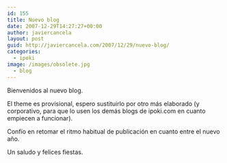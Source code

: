 ```yaml
---
id: 155
title: Nuevo blog
date: 2007-12-29T14:27:27+00:00
author: javiercancela
layout: post
guid: http://javiercancela.com/2007/12/29/nuevo-blog/
categories:
  - ipoki
image: /images/obsolete.jpg
  - blog
---
```

Bienvenidos al nuevo blog.

El theme es provisional, espero sustituirlo por otro más elaborado (y corporativo, para que lo usen los demás blogs de ipoki.com en cuanto empiecen a funcionar).

Confío en retomar el ritmo habitual de publicación en cuanto entre el nuevo año.

Un saludo y felices fiestas.